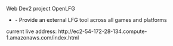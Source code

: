 Web Dev2 project
OpenLFG
<ul>
	<li>- Provide an external LFG tool across all games and platforms</li>
</ul>
current live address: http://ec2-54-172-28-134.compute-1.amazonaws.com/index.html
